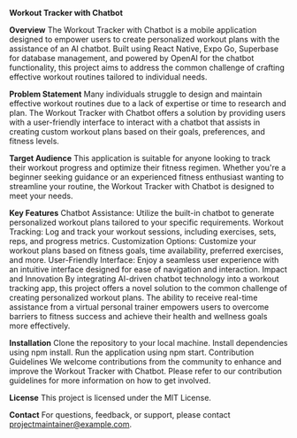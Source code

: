 **Workout Tracker with Chatbot**

**Overview**
The Workout Tracker with Chatbot is a mobile application designed to empower users to create personalized workout plans with the assistance of an AI chatbot. Built using React Native, Expo Go, Superbase for database management, and powered by OpenAI for the chatbot functionality, this project aims to address the common challenge of crafting effective workout routines tailored to individual needs.

**Problem Statement**
Many individuals struggle to design and maintain effective workout routines due to a lack of expertise or time to research and plan. The Workout Tracker with Chatbot offers a solution by providing users with a user-friendly interface to interact with a chatbot that assists in creating custom workout plans based on their goals, preferences, and fitness levels.

**Target Audience**
This application is suitable for anyone looking to track their workout progress and optimize their fitness regimen. Whether you're a beginner seeking guidance or an experienced fitness enthusiast wanting to streamline your routine, the Workout Tracker with Chatbot is designed to meet your needs.

**Key Features**
Chatbot Assistance: Utilize the built-in chatbot to generate personalized workout plans tailored to your specific requirements.
Workout Tracking: Log and track your workout sessions, including exercises, sets, reps, and progress metrics.
Customization Options: Customize your workout plans based on fitness goals, time availability, preferred exercises, and more.
User-Friendly Interface: Enjoy a seamless user experience with an intuitive interface designed for ease of navigation and interaction.
Impact and Innovation
By integrating AI-driven chatbot technology into a workout tracking app, this project offers a novel solution to the common challenge of creating personalized workout plans. The ability to receive real-time assistance from a virtual personal trainer empowers users to overcome barriers to fitness success and achieve their health and wellness goals more effectively.

**Installation**
Clone the repository to your local machine.
Install dependencies using npm install.
Run the application using npm start.
Contribution Guidelines
We welcome contributions from the community to enhance and improve the Workout Tracker with Chatbot. Please refer to our contribution guidelines for more information on how to get involved.

**License**
This project is licensed under the MIT License.

**Contact**
For questions, feedback, or support, please contact projectmaintainer@example.com.
